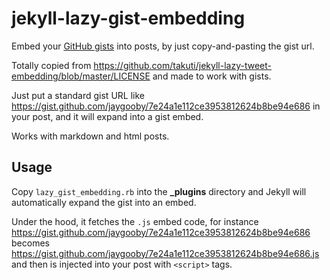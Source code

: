 # jekyll-lazy-gist-embedding
Embed your [GitHub gists](https://docs.github.com/en/free-pro-team@latest/github/writing-on-github/creating-gists) into posts, by just copy-and-pasting the gist url.

Totally copied from https://github.com/takuti/jekyll-lazy-tweet-embedding/blob/master/LICENSE and made to work with gists.

Just put a standard gist URL like https://gist.github.com/jaygooby/7e24a1e112ce3953812624b8be94e686 in your post, and it will expand into a gist embed.

Works with markdown and html posts.

## Usage
Copy `lazy_gist_embedding.rb` into the **_plugins** directory and Jekyll will automatically expand the gist into an embed.

Under the hood, it fetches the `.js` embed code, for instance https://gist.github.com/jaygooby/7e24a1e112ce3953812624b8be94e686 becomes https://gist.github.com/jaygooby/7e24a1e112ce3953812624b8be94e686.js and then is injected into your post with `<script>` tags.
